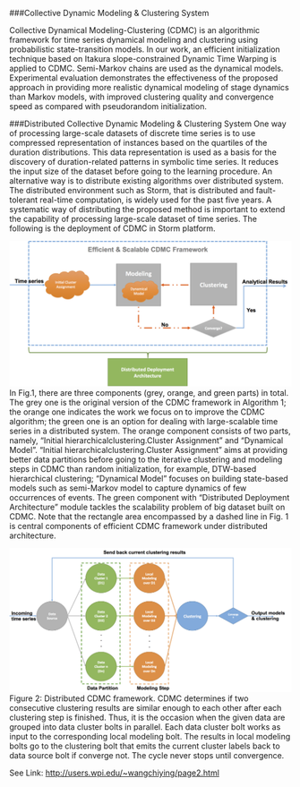 ###Collective Dynamic Modeling & Clustering System

Collective Dynamical Modeling-Clustering (CDMC) is an algorithmic framework for time series dynamical modeling and clustering using probabilistic state-transition models. In our work, an efficient initialization technique based on Itakura slope-constrained Dynamic Time Warping is applied to CDMC. Semi-Markov chains are used as the dynamical models. Experimental evaluation demonstrates the effectiveness of the proposed approach in providing more realistic dynamical modeling of stage dynamics than Markov models, with improved clustering quality and convergence speed as compared with pseudorandom initialization.

###Distributed Collective Dynamic Modeling & Clustering System
One way of processing large-scale datasets of discrete time series is to use compressed representation of instances based on the quartiles of the duration distributions. This data representation is used as a basis for the discovery of duration-related patterns in symbolic time series. It reduces the input size of the dataset before going to the learning procedure. An alternative way is to distribute existing algorithms over distributed system. The distributed environment such as Storm, that is distributed and fault-tolerant real-time computation, is widely used for the past five years. A systematic way of distributing the proposed method is important to extend the capability of processing large-scale dataset of time series. The following is the deployment of CDMC in Storm platform.

![DCDMCS](/images/efficientandscalableCDMCframework.jpg)
In Fig.1, there are three components (grey, orange, and green parts) in total. The grey one is the original version of the CDMC framework in Algorithm 1; the orange one indicates the work we focus on to improve the CDMC algorithm; the green one is an option for dealing with large-scalable time series in a distributed system. The orange component consists of two parts, namely, “Initial hierarchicalclustering.Cluster Assignment” and “Dynamical Model”. “Initial hierarchicalclustering.Cluster Assignment” aims at providing better data partitions before going to the iterative clustering and modeling steps in CDMC than random initialization, for example, DTW-based hierarchical clustering; “Dynamical Model” focuses on building state-based models such as semi-Markov model to capture dynamics of few occurrences of events. The green component with “Distributed Deployment Architecture” module tackles the scalability problem of big dataset built on CDMC. Note that the rectangle area encompassed by a dashed line in Fig. 1 is central components of efficient CDMC framework under distributed architecture.

![DCDMCS](/images/distributedcdmcframework.jpg)
Figure 2: Distributed CDMC framework. CDMC determines if two consecutive clustering results are similar enough to each other after each clustering step is finished. Thus, it is the occasion when the given data are grouped into data cluster bolts in parallel. Each data cluster bolt works as input to the corresponding local modeling bolt. The results in local modeling bolts go to the clustering bolt that emits the current cluster labels back to data source bolt if converge not. The cycle never stops until convergence.

See Link: http://users.wpi.edu/~wangchiying/page2.html